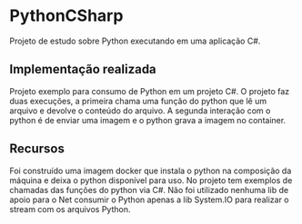 # PythonCSharp
Projeto de estudo sobre Python executando em uma aplicação C#.

## Implementação realizada
Projeto exemplo para consumo de Python em um projeto C#.
O projeto faz duas execuções, a primeira chama uma função do python que lê um arquivo e devolve o conteúdo do arquivo.
A segunda interação com o python é de enviar uma imagem e o python grava a imagem no container.

## Recursos
Foi construído uma imagem docker que instala o python na composição da máquina e deixa o python disponível para uso.
No projeto tem exemplos de chamadas das funções do python via C#.
Não foi utilizado nenhuma lib de apoio para o Net consumir o Python apenas a lib System.IO para realizar o stream com os arquivos Python.
